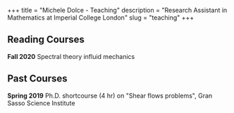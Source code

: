+++
title = "Michele Dolce - Teaching"
description = "Research Assistant in Mathematics at Imperial College London"
slug = "teaching"
+++

## Reading Courses
**Fall 2020** Spectral theory influid mechanics

## Past Courses
**Spring 2019** Ph.D. shortcourse (4 hr) on "Shear flows problems", Gran Sasso Science Institute

